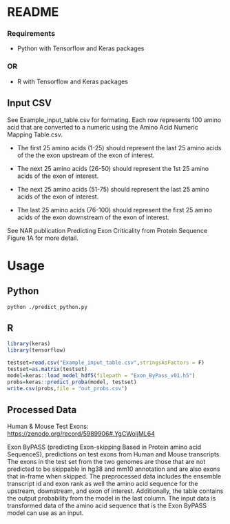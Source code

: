 # README #

### Requirements ###

* Python with Tensorflow and Keras packages

### OR ###

* R with Tensorflow and Keras packages

## Input CSV ##

See Example_input_table.csv for formating. Each row represents 100 amino acid that are converted to a numeric using the Amino Acid Numeric Mapping Table.csv. 

* The first 25 amino acids (1-25) should represent the last 25 amino acids of the the exon upstream of the exon of interest.

* The next 25 amino acids (26-50) should represent the 1st 25 amino acids of the exon of interest.

* The next 25 amino acids (51-75) should represent the last 25 amino acids of the exon of interest.

* The last 25 amino acids (76-100) should represent the first 25 amino acids of the exon downstream of the exon of interest.

See NAR publication Predicting Exon Criticality from Protein Sequence Figure 1A for more detail. 

# Usage #

## Python ##
```
python ./predict_python.py
```
## R ##
```R
library(keras)
library(tensorflow)

testset=read.csv("Example_input_table.csv",stringsAsFactors = F) 
testset=as.matrix(testset)   
model=keras::load_model_hdf5(filepath = "Exon_ByPass_v01.h5")
probs=keras::predict_proba(model, testset)
write.csv(probs,file = "out_probs.csv")
```


## Processed Data ##
Human & Mouse Test Exons:
https://zenodo.org/record/5989906#.YgCWoljML64


Exon ByPASS (predicting Exon-skipping Based in Protein amino acid SequenceS), predictions on test exons from Human and Mouse transcripts. The exons in the test set from the two genomes are those that are not predicted to be skippable in hg38 and mm10 annotation and are also exons that in-frame when skipped. The preprocessed data includes the ensemble transcript id and exon rank as well the amino acid sequence for the upstream, downstream, and exon of interest. Additionally, the table contains the output probability from the model in the last column. The input data is transformed data of the amino acid sequence that is the Exon ByPASS model can use as an input.
